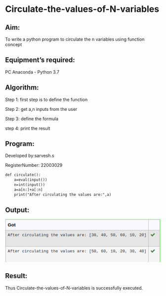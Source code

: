 # Circulate-the-values-of-N-variables
## Aim:
To write a python program to circulate the n variables using function concept
## Equipment’s required:
PC
Anaconda - Python 3.7
## Algorithm:
Step 1: first step is to define the function

Step 2: get a,n inputs from the user

Step 3: define the formula

step 4: print the result

## Program:

Developed by:sarvesh.s

RegisterNumber: 22003029

```
def circulate():
    a=eval(input())
    n=int(input())
    a=a[n:]+a[:n]
    print("After circulating the values are:",a)    

```


## Output:
![output](./32.png)

## Result:
Thus Circulate-the-values-of-N-variables is successfully executed.
